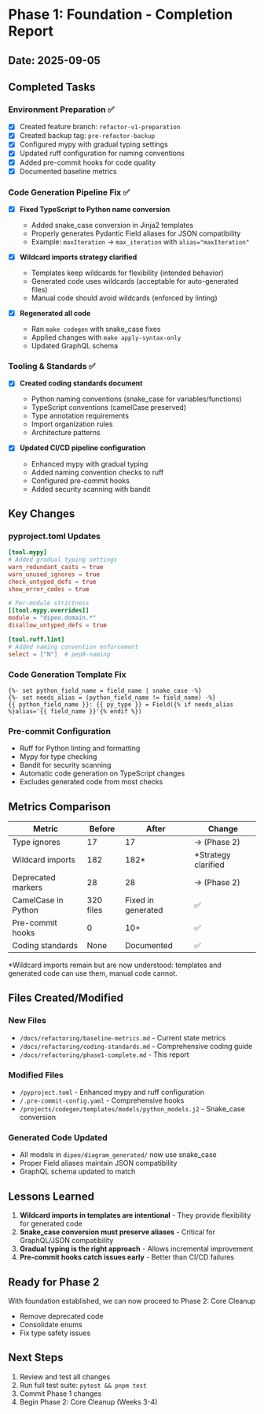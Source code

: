 # Phase 1: Foundation - Completion Report

## Date: 2025-09-05

## Completed Tasks

### Environment Preparation ✅
- [x] Created feature branch: `refactor-v1-preparation`
- [x] Created backup tag: `pre-refactor-backup`
- [x] Configured mypy with gradual typing settings
- [x] Updated ruff configuration for naming conventions
- [x] Added pre-commit hooks for code quality
- [x] Documented baseline metrics

### Code Generation Pipeline Fix ✅
- [x] **Fixed TypeScript to Python name conversion**
  - Added snake_case conversion in Jinja2 templates
  - Properly generates Pydantic Field aliases for JSON compatibility
  - Example: `maxIteration` → `max_iteration` with `alias="maxIteration"`

- [x] **Wildcard imports strategy clarified**
  - Templates keep wildcards for flexibility (intended behavior)
  - Generated code uses wildcards (acceptable for auto-generated files)
  - Manual code should avoid wildcards (enforced by linting)

- [x] **Regenerated all code**
  - Ran `make codegen` with snake_case fixes
  - Applied changes with `make apply-syntax-only`
  - Updated GraphQL schema

### Tooling & Standards ✅
- [x] **Created coding standards document**
  - Python naming conventions (snake_case for variables/functions)
  - TypeScript conventions (camelCase preserved)
  - Type annotation requirements
  - Import organization rules
  - Architecture patterns

- [x] **Updated CI/CD pipeline configuration**
  - Enhanced mypy with gradual typing
  - Added naming convention checks to ruff
  - Configured pre-commit hooks
  - Added security scanning with bandit

## Key Changes

### pyproject.toml Updates
```toml
[tool.mypy]
# Added gradual typing settings
warn_redundant_casts = true
warn_unused_ignores = true
check_untyped_defs = true
show_error_codes = true

# Per-module strictness
[[tool.mypy.overrides]]
module = "dipeo.domain.*"
disallow_untyped_defs = true

[tool.ruff.lint]
# Added naming convention enforcement
select = ["N"]  # pep8-naming
```

### Code Generation Template Fix
```jinja2
{%- set python_field_name = field_name | snake_case -%}
{%- set needs_alias = (python_field_name != field_name) -%}
{{ python_field_name }}: {{ py_type }} = Field({% if needs_alias %}alias='{{ field_name }}'{% endif %})
```

### Pre-commit Configuration
- Ruff for Python linting and formatting
- Mypy for type checking
- Bandit for security scanning
- Automatic code generation on TypeScript changes
- Excludes generated code from most checks

## Metrics Comparison

| Metric | Before | After | Change |
|--------|--------|-------|--------|
| Type ignores | 17 | 17 | → (Phase 2) |
| Wildcard imports | 182 | 182* | *Strategy clarified |
| Deprecated markers | 28 | 28 | → (Phase 2) |
| CamelCase in Python | 320 files | Fixed in generated | ✅ |
| Pre-commit hooks | 0 | 10+ | ✅ |
| Coding standards | None | Documented | ✅ |

*Wildcard imports remain but are now understood: templates and generated code can use them, manual code cannot.

## Files Created/Modified

### New Files
- `/docs/refactoring/baseline-metrics.md` - Current state metrics
- `/docs/refactoring/coding-standards.md` - Comprehensive coding guide
- `/docs/refactoring/phase1-complete.md` - This report

### Modified Files
- `/pyproject.toml` - Enhanced mypy and ruff configuration
- `/.pre-commit-config.yaml` - Comprehensive hooks
- `/projects/codegen/templates/models/python_models.j2` - Snake_case conversion

### Generated Code Updated
- All models in `dipeo/diagram_generated/` now use snake_case
- Proper Field aliases maintain JSON compatibility
- GraphQL schema updated to match

## Lessons Learned

1. **Wildcard imports in templates are intentional** - They provide flexibility for generated code
2. **Snake_case conversion must preserve aliases** - Critical for GraphQL/JSON compatibility
3. **Gradual typing is the right approach** - Allows incremental improvement
4. **Pre-commit hooks catch issues early** - Better than CI/CD failures

## Ready for Phase 2

With foundation established, we can now proceed to Phase 2: Core Cleanup
- Remove deprecated code
- Consolidate enums
- Fix type safety issues

## Next Steps

1. Review and test all changes
2. Run full test suite: `pytest && pnpm test`
3. Commit Phase 1 changes
4. Begin Phase 2: Core Cleanup (Weeks 3-4)
